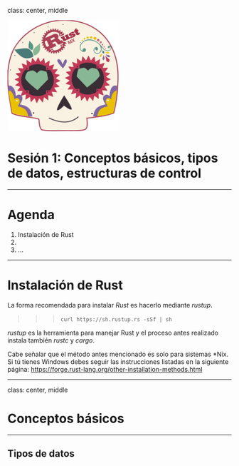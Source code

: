class: center, middle

<img src="../assets/images/rustmx-logo.svg" alt="RustMX" width="250rem" height="auto">

# Sesión 1: Conceptos básicos, tipos de datos, estructuras de control

---

# Agenda

1. Instalación de Rust
2.
3. ...

---

# Instalación de Rust

La forma recomendada para instalar *Rust* es hacerlo mediante _rustup_.

>>>```curl https://sh.rustup.rs -sSf | sh```

_rustup_ es la herramienta para manejar Rust y el proceso antes realizado instala
también _rustc_ y _cargo_.

Cabe señalar que el método antes mencionado es solo para sistemas *Nix. Si tú
tienes Windows debes seguir las instrucciones listadas en la siguiente página:
https://forge.rust-lang.org/other-installation-methods.html

---

class: center, middle

# Conceptos básicos

---

## Tipos de datos


